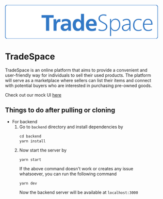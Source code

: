 <img src="./logos/tradespace-lettermark-white.svg">


<!-- <img src="./logos/tradespace-logo-256.svg" align="left"> -->

# TradeSpace
TradeSpace is an online platform that aims to provide a convenient and user-friendly way for individuals to sell their used products. The platform will serve as a marketplace where sellers can list their items and connect with potential buyers who are interested in purchasing pre-owned goods.

Check out our mock UI [here](https://www.figma.com/file/8mDkiKaoGi2AWoaePVHrh5/TradeSpace)

## Things to do after pulling or cloning
* For backend
    1. Go to `backend` directory and install dependencies by
        ```
        cd backend
        yarn install
        ```
    2. Now start the server by
        ```
        yarn start
        ```
        If the above command doesn't work or creates any issue whatsoever, you can run the following command
        ```
        yarn dev
        ```
        Now the backend server will be available at `localhost:3000`

